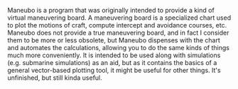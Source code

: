 Maneubo is a program that was originally intended to provide a kind of virtual maneuvering board. A maneuvering board is a specialized chart used to plot the motions of craft, compute intercept and avoidance courses, etc. Maneubo does not provide a true maneuvering board, and in fact I consider them to be more or less obsolete, but Maneubo dispenses with the chart and automates the calculations, allowing you to do the same kinds of things much more conveniently. It is intended to be used along with simulations (e.g. submarine simulations) as an aid, but as it contains the basics of a general vector-based plotting tool, it might be useful for other things. It's unfinished, but still kinda useful.